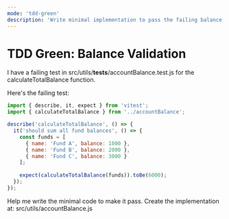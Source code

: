 ```yaml
---
mode: 'tdd-green'
description: 'Write minimal implementation to pass the failing balance validation test following TDD green phase'
---
```


# TDD Green: Balance Validation

I have a failing test in src/utils/__tests__/accountBalance.test.js
for the calculateTotalBalance function.

Here's the failing test:

```javascript
import { describe, it, expect } from 'vitest';
import { calculateTotalBalance } from '../accountBalance';

describe('calculateTotalBalance', () => {
  it('should sum all fund balances', () => {
    const funds = [
      { name: 'Fund A', balance: 1000 },
      { name: 'Fund B', balance: 2000 },
      { name: 'Fund C', balance: 3000 }
    ];
    
    expect(calculateTotalBalance(funds)).toBe(6000);
  });
});
```

Help me write the minimal code to make it pass.
Create the implementation at: src/utils/accountBalance.js
